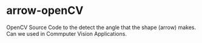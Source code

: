 # arrow-openCV
OpenCV Source Code to the detect the angle that the shape (arrow) makes. Can we used in Commputer Vision Applications.
